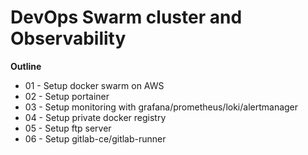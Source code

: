 # DevOps Swarm cluster and Observability

**Outline**
- 01 - Setup docker swarm on AWS
- 02 - Setup portainer
- 03 - Setup monitoring with grafana/prometheus/loki/alertmanager
- 04 - Setup private docker registry
- 05 - Setup ftp server
- 06 - Setup gitlab-ce/gitlab-runner